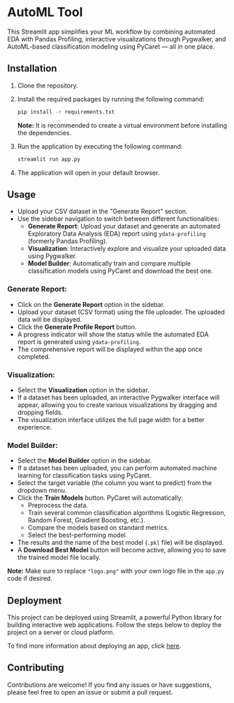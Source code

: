 # AutoML Tool

This Streamlit app simplifies your ML workflow by combining automated EDA with Pandas Profiling, interactive visualizations through Pygwalker, and AutoML-based classification modeling using PyCaret — all in one place.


## Installation

1. Clone the repository.

2. Install the required packages by running the following command:

   ```bash
   pip install -r requirements.txt
   ```
   **Note:** It is recommended to create a virtual environment before installing the dependencies.

3. Run the application by executing the following command:

   ```bash
   streamlit run app.py
   ```

4. The application will open in your default browser.

## Usage

- Upload your CSV dataset in the "Generate Report" section.
- Use the sidebar navigation to switch between different functionalities:
    - **Generate Report**: Upload your dataset and generate an automated Exploratory Data Analysis (EDA) report using `ydata-profiling` (formerly Pandas Profiling).
    - **Visualization**: Interactively explore and visualize your uploaded data using Pygwalker.
    - **Model Builder**: Automatically train and compare multiple classification models using PyCaret and download the best one.

### Generate Report:

- Click on the **Generate Report** option in the sidebar.
- Upload your dataset (CSV format) using the file uploader. The uploaded data will be displayed.
- Click the **Generate Profile Report** button.
- A progress indicator will show the status while the automated EDA report is generated using `ydata-profiling`.
- The comprehensive report will be displayed within the app once completed.

### Visualization:

- Select the **Visualization** option in the sidebar.
- If a dataset has been uploaded, an interactive Pygwalker interface will appear, allowing you to create various visualizations by dragging and dropping fields.
- The visualization interface utilizes the full page width for a better experience.

### Model Builder:

- Select the **Model Builder** option in the sidebar.
- If a dataset has been uploaded, you can perform automated machine learning for classification tasks using PyCaret.
- Select the target variable (the column you want to predict) from the dropdown menu.
- Click the **Train Models** button. PyCaret will automatically:
    - Preprocess the data.
    - Train several common classification algorithms (Logistic Regression, Random Forest, Gradient Boosting, etc.).
    - Compare the models based on standard metrics.
    - Select the best-performing model.
- The results and the name of the best model (`.pkl` file) will be displayed.
- A **Download Best Model** button will become active, allowing you to save the trained model file locally.

**Note:** Make sure to replace `"logo.png"` with your own logo file in the `app.py` code if desired.

## Deployment

This project can be deployed using Streamlit, a powerful Python library for building interactive web applications. Follow the steps below to deploy the project on a server or cloud platform.

To find more information about deploying an app, click [here](https://docs.streamlit.io/streamlit-community-cloud/get-started/deploy-an-app).


## Contributing

Contributions are welcome! If you find any issues or have suggestions, please feel free to open an issue or submit a pull request.

